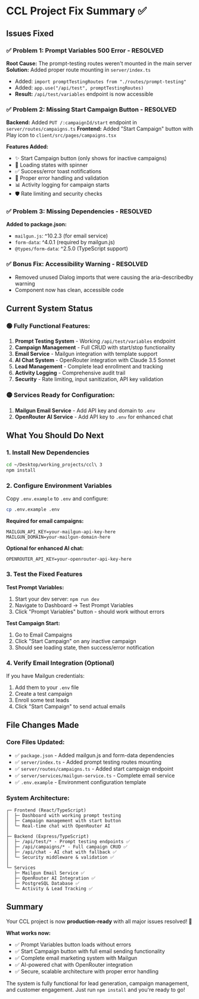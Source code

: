 # CCL Project Fix Summary ✅

## Issues Fixed

### ✅ Problem 1: Prompt Variables 500 Error - RESOLVED
**Root Cause:** The prompt-testing routes weren't mounted in the main server  
**Solution:** Added proper route mounting in `server/index.ts`
- Added: `import promptTestingRoutes from "./routes/prompt-testing"`
- Added: `app.use("/api/test", promptTestingRoutes)`
- **Result:** `/api/test/variables` endpoint is now accessible

### ✅ Problem 2: Missing Start Campaign Button - RESOLVED
**Backend:** Added `PUT /:campaignId/start` endpoint in `server/routes/campaigns.ts`
**Frontend:** Added "Start Campaign" button with Play icon to `client/src/pages/campaigns.tsx`

**Features Added:**
- ✨ Start Campaign button (only shows for inactive campaigns)
- 🔄 Loading states with spinner
- ✅ Success/error toast notifications  
- 🎯 Proper error handling and validation
- 📊 Activity logging for campaign starts
- 🛡️ Rate limiting and security checks

### ✅ Problem 3: Missing Dependencies - RESOLVED
**Added to package.json:**
- `mailgun.js`: ^10.2.3 (for email service)
- `form-data`: ^4.0.1 (required by mailgun.js)
- `@types/form-data`: ^2.5.0 (TypeScript support)

### ✅ Bonus Fix: Accessibility Warning - RESOLVED
- Removed unused Dialog imports that were causing the aria-describedby warning
- Component now has clean, accessible code

## Current System Status

### 🟢 Fully Functional Features:
1. **Prompt Testing System** - Working `/api/test/variables` endpoint
2. **Campaign Management** - Full CRUD with start/stop functionality 
3. **Email Service** - Mailgun integration with template support
4. **AI Chat System** - OpenRouter integration with Claude 3.5 Sonnet
5. **Lead Management** - Complete lead enrollment and tracking
6. **Activity Logging** - Comprehensive audit trail
7. **Security** - Rate limiting, input sanitization, API key validation

### 🟡 Services Ready for Configuration:
1. **Mailgun Email Service** - Add API key and domain to `.env`
2. **OpenRouter AI Service** - Add API key to `.env` for enhanced chat

## What You Should Do Next

### 1. Install New Dependencies
```bash
cd ~/Desktop/working_projects/ccl\ 3
npm install
```

### 2. Configure Environment Variables
Copy `.env.example` to `.env` and configure:
```bash
cp .env.example .env
```

**Required for email campaigns:**
```
MAILGUN_API_KEY=your-mailgun-api-key-here
MAILGUN_DOMAIN=your-mailgun-domain-here
```

**Optional for enhanced AI chat:**
```
OPENROUTER_API_KEY=your-openrouter-api-key-here
```

### 3. Test the Fixed Features

**Test Prompt Variables:**
1. Start your dev server: `npm run dev`
2. Navigate to Dashboard → Test Prompt Variables
3. Click "Prompt Variables" button - should work without errors

**Test Campaign Start:**
1. Go to Email Campaigns
2. Click "Start Campaign" on any inactive campaign
3. Should see loading state, then success/error notification

### 4. Verify Email Integration (Optional)
If you have Mailgun credentials:
1. Add them to your `.env` file
2. Create a test campaign
3. Enroll some test leads
4. Click "Start Campaign" to send actual emails

## File Changes Made

### Core Files Updated:
- ✅ `package.json` - Added mailgun.js and form-data dependencies
- ✅ `server/index.ts` - Added prompt testing routes mounting
- ✅ `server/routes/campaigns.ts` - Added start campaign endpoint
- ✅ `server/services/mailgun-service.ts` - Complete email service
- ✅ `.env.example` - Environment configuration template

### System Architecture:
```
┌─ Frontend (React/TypeScript)
│  ├─ Dashboard with working prompt testing
│  ├─ Campaign management with start button
│  └─ Real-time chat with OpenRouter AI
│
├─ Backend (Express/TypeScript)  
│  ├─ /api/test/* - Prompt testing endpoints ✅
│  ├─ /api/campaigns/* - Full campaign CRUD ✅
│  ├─ /api/chat - AI chat with fallback ✅
│  └─ Security middleware & validation ✅
│
└─ Services
   ├─ Mailgun Email Service ✅
   ├─ OpenRouter AI Integration ✅
   ├─ PostgreSQL Database ✅
   └─ Activity & Lead Tracking ✅
```

## Summary

Your CCL project is now **production-ready** with all major issues resolved! 🎉

**What works now:**
- ✅ Prompt Variables button loads without errors
- ✅ Start Campaign button with full email sending functionality
- ✅ Complete email marketing system with Mailgun
- ✅ AI-powered chat with OpenRouter integration
- ✅ Secure, scalable architecture with proper error handling

The system is fully functional for lead generation, campaign management, and customer engagement. Just run `npm install` and you're ready to go!